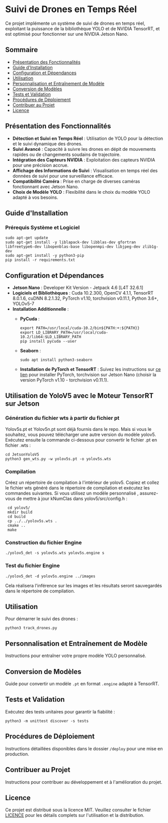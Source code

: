 # Suivi de Drones en Temps Réel

Ce projet implémente un système de suivi de drones en temps réel, exploitant la puissance de la bibliothèque YOLO et de NVIDIA TensorRT, et est optimisé pour fonctionner sur une NVIDIA Jetson Nano.

## Sommaire

- [Présentation des Fonctionnalités](#présentation-des-fonctionnalités)
- [Guide d'Installation](#guide-dinstallation)
- [Configuration et Dépendances](#configuration-et-dépendances)
- [Utilisation](#utilisation)
- [Personnalisation et Entraînement de Modèle](#personnalisation-et-entraînement-de-modèle)
- [Conversion de Modèles](#conversion-de-modèles)
- [Tests et Validation](#tests-et-validation)
- [Procédures de Déploiement](#procédures-de-déploiement)
- [Contribuer au Projet](#contribuer-au-projet)
- [Licence](#licence)

## Présentation des Fonctionnalités

- **Détection et Suivi en Temps Réel** : Utilisation de YOLO pour la détection et le suivi dynamique des drones.
- **Suivi Avancé** : Capacité à suivre les drones en dépit de mouvements rapides ou de changements soudains de trajectoire.
- **Intégration des Capteurs NVIDIA** : Exploitation des capteurs NVIDIA pour une précision accrue.
- **Affichage des Informations de Suivi** : Visualisation en temps réel des données de suivi pour une surveillance efficace.
- **Compatibilité Caméra** : Prise en charge de diverses caméras fonctionnant avec Jetson Nano.
- **Choix de Modèle YOLO** : Flexibilité dans le choix du modèle YOLO adapté à vos besoins.

## Guide d'Installation

### Prérequis Système et Logiciel

```
sudo apt-get update
sudo apt-get install -y liblapack-dev libblas-dev gfortran libfreetype6-dev libopenblas-base libopenmpi-dev libjpeg-dev zlib1g-dev
sudo apt-get install -y python3-pip
pip install -r requirements.txt
```

## Configuration et Dépendances

- **Jetson Nano** : Developer Kit Version - Jetpack 4.6 [L4T 32.6.1]
- **Logiciels et Bibliothèques** : Cuda 10.2.300, OpenCV 4.1.1, TensorRT 8.0.1.6, cuDNN 8.2.1.32, PyTorch v1.10, torchvision v0.11.1, Python 3.6+, YOLOv5-7
- **Installation Additionnelle** :
   - **PyCuda** :
     ```
     export PATH=/usr/local/cuda-10.2/bin${PATH:+:${PATH}}
     export LD_LIBRARY_PATH=/usr/local/cuda-10.2/lib64:$LD_LIBRARY_PATH
     pip install pycuda --user
     ```
     
   - **Seaborn** :
     ```
     sudo apt install python3-seaborn
     ```

   - **Installation de PyTorch et TensorRT** : Suivez les instructions sur [ce lien](https://forums.developer.nvidia.com/t/pytorch-for-jetson/72048) pour installer PyTorch, torchvision sur Jetson Nano (choisir la version PyTorch v1.10 - torchvision v0.11.1).

## Utilisation de YoloV5 avec le Moteur TensorRT sur Jetson

### Génération du fichier wts à partir du fichier pt

Yolov5s.pt et Yolov5n.pt sont déjà fournis dans le repo. Mais si vous le souhaitez, vous pouvez télécharger une autre version du modèle yolov5. Exécutez ensuite la commande ci-dessous pour convertir le fichier .pt en fichier .wts :

```
cd JetsonYoloV5
python3 gen_wts.py -w yolov5s.pt -o yolov5s.wts
```

### Compilation

Créez un répertoire de compilation à l'intérieur de yolov5. Copiez et collez le fichier wts généré dans le répertoire de compilation et exécutez les commandes suivantes. Si vous utilisez un modèle personnalisé , assurez-vous de mettre à jour kNumClas dans yolov5/src/config.h :

```
 cd yolov5/
 mkdir build
 cd build
 cp ../../yolov5s.wts .
 cmake ..
 make 
```

### Construction du fichier Engine

```
./yolov5_det -s yolov5s.wts yolov5s.engine s
```

### Test du fichier Engine

```
./yolov5_det -d yolov5s.engine ../images
```

Cela réalisera l'inférence sur les images et les résultats seront sauvegardés dans le répertoire de compilation.

## Utilisation

Pour démarrer le suivi des drones :

```
python3 track_drones.py
```

## Personnalisation et Entraînement de Modèle

Instructions pour entraîner votre propre modèle YOLO personnalisé.

## Conversion de Modèles

Guide pour convertir un modèle `.pt` en format `.engine` adapté à TensorRT.

## Tests et Validation

Exécutez des tests unitaires pour garantir la fiabilité :

```
python3 -m unittest discover -s tests
```

## Procédures de Déploiement

Instructions détaillées disponibles dans le dossier `/deploy` pour une mise en production.

## Contribuer au Projet

Instructions pour contribuer au développement et à l'amélioration du projet.

## Licence

Ce projet est distribué sous la licence MIT. Veuillez consulter le fichier [LICENCE](LICENSE) pour les détails complets sur l'utilisation et la distribution.

